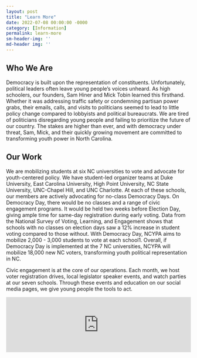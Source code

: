 ```yaml
---
layout: post
title: "Learn More"
date: 2022-07-08 00:00:00 -0000
category: [Information]
permalink: learn-more
sm-header-img: ''
md-header img: ''
---
```


## Who We Are

Democracy is built upon the representation of constituents. Unfortunately, political leaders often leave young people’s voices unheard. As high schoolers, our founders, Sam Hiner and Mick Tobin learned this firsthand. Whether it was addressing traffic safety or condemning partisan power grabs, their emails, calls, and visits to politicians seemed to lead to little policy change compared to lobbyists and political bureaucrats. We are tired of politicians disregarding young people and failing to prioritize the future of our country. The stakes are higher than ever, and with democracy under threat, Sam, Mick, and their quickly growing movement are committed to transforming youth power in North Carolina. 

## Our Work

We are mobilizing students at six NC universities to vote and advocate for youth-centered policy. We have student-led organizer teams at Duke University, East Carolina University, High Point University, NC State University, UNC-Chapel Hill, and UNC Charlotte. At each of these schools, our members are actively advocating for no-class Democracy Days. On Democracy Day, there would be no classes and a range of civic engagement programs. It would be held two weeks before Election Day, giving ample time for same-day registration during early voting. Data from the National Survey of Voting, Learning, and Engagement shows that schools with no classes on election days saw a 12% increase in student voting compared to those without. With Democracy Day, NCYPA aims to mobilize 2,000 - 3,000 students to vote at each school1. Overall, if Democracy Day is implemented at the 7 NC universities, NCYPA will mobilize 18,000 new NC voters, transforming youth political representation in NC. 

Civic engagement is at the core of our operations. Each month, we host voter registration drives, local legislator speaker events, and watch parties at our seven schools. Through these events and education on our social media pages, we give young people the tools to act.


<iframe src="https://docs.google.com/forms/d/e/1FAIpQLSdirKg5havotWp2KCw5m9nAfdApCesO9lVnJ5zc8SwXRuffxA/viewform?embedded=true" width="100%" height="auto" min-height="865" frameborder="0" marginheight="0" marginwidth="0">Loading…</iframe>

<!--
## Stay Up to Date
Sign up for our newsletter for updates on our work, petitions and protests you can support, and voting information.

<form class="rendered-form" action="https://docs.google.com/forms/u/0/d/e/1FAIpQLSdirKg5havotWp2KCw5m9nAfdApCesO9lVnJ5zc8SwXRuffxA/formResponse"  method="post" target="hidden_iframe" onsubmit="submitted=true;">
    <div class="row">
        <div class="formbuilder-text form-group field-entry-273742155 col-xs-12 col-md-5">
            <label for="entry-273742155" class="formbuilder-text-label">First Name
                <span class="formbuilder-required">*</span></label>
            <input type="text" class="form-control" name="entry.273742155" access="false" id="entry-273742155" required="required" aria-required="true">
        </div>
        <div class="formbuilder-text form-group field-entry-439177223 col-xs-12 col-md-5 col-md-offset-2">
            <label for="entry-439177223" class="formbuilder-text-label">Last Name
                <span class="formbuilder-required">*</span></label>
            <input type="text" class="form-control" name="entry.439177223" access="false" id="entry-439177223" required="required" aria-required="true">
        </div>
    </div>
    <div class="formbuilder-text form-group field-entry-1357238476 col-xs-12">
        <label for="entry-1357238476" class="formbuilder-text-label">Email<span class="formbuilder-required">*</span></label>
        <input type="text" class="form-control" name="entry.1357238476" access="false" id="entry-1357238476" required="required" aria-required="true">
    </div>
    <div class="formbuilder-text form-group field-entry-1357718099 col-xs-12">
        <label for="entry-1357718099" class="formbuilder-text-label">Phone Number
        </label>
        <input type="text" class="form-control" name="entry.1357718099" access="false" id="entry-1357718099">
    </div>
    <div class="formbuilder-button form-group field-button-1657311047983">
        <div class="wrapper">
            <button type="submit" class="button btn-default btn" name="button-1657311047983" access="false" style="default" id="button-1657311047983">Sign Up</button>
        </div>
    </div>
</form>

<script type="text/javascript">var submitted=false;</script>
<iframe name="hidden_iframe" id="hidden_iframe" style="display:none;" onload="if(submitted)  {window.location='{{ site.url }}{{ page.url }}';}"></iframe>-->